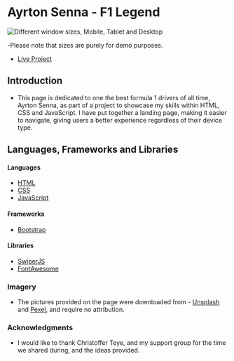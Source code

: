 # Ayrton Senna - F1 Legend

![Different window sizes, Mobile, Tablet and Desktop](https://res.cloudinary.com/frank2021/image/upload/v1665056001/portfolio/hyper_models_white_rjjyhu.png)

-Please note that sizes are purely for demo purposes.

- [Live Project](https://quiet-twilight-401223.netlify.app/)

## Introduction

- This page is dedicated to one the best formula 1 drivers of all time, Ayrton Senna, as part of a project to showcase my skills within HTML, CSS and JavaScript.
  I have put together a landing page, making it easier to navigate, giving users a better experience regardless of their device type.

## Languages, Frameworks and Libraries

#### Languages

- [HTML](https://en.wikipedia.org/wiki/HTML)
- [CSS](https://en.wikipedia.org/wiki/CSS)
- [JavaScript](https://en.wikipedia.org/wiki/JavaScript)

#### Frameworks

- [Bootstrap](https://getbootstrap.com/)

#### Libraries

- [SwiperJS](https://swiperjs.com/)
- [FontAwesome](https://fontawesome.com/)

### Imagery

- The pictures provided on the page were downloaded from - [Unsplash](https://unsplash.com/)
  and [Pexel](https://pexels.com/), and require no attribution.

### Acknowledgments

- I would like to thank Christoffer Teye, and my support group for the time we shared during, and the ideas provided.
